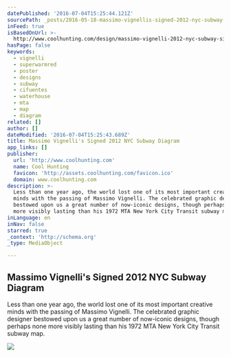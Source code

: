 ```yaml
---
datePublished: '2016-07-04T15:25:44.121Z'
sourcePath: _posts/2016-05-18-massimo-vignellis-signed-2012-nyc-subway-diagram.md
inFeed: true
isBasedOnUrl: >-
  http://www.coolhunting.com/design/massimo-vignelli-2012-nyc-subway-signed-poster
hasPage: false
keywords:
  - vignelli
  - superwarmred
  - poster
  - designs
  - subway
  - cifuentes
  - waterhouse
  - mta
  - map
  - diagram
related: []
author: []
dateModified: '2016-07-04T15:25:43.689Z'
title: Massimo Vignelli's Signed 2012 NYC Subway Diagram
app_links: []
publisher:
  url: 'http://www.coolhunting.com'
  name: Cool Hunting
  favicon: 'http://assets.coolhunting.com/favicon.ico'
  domain: www.coolhunting.com
description: >-
  Less than one year ago, the world lost one of its most important creative
  minds with the passing of Massimo Vignelli. The celebrated graphic designer
  bestowed upon us a great number of now-iconic designs, though perhaps none
  more visibly lasting than his 1972 MTA New York City Transit subway map.
inLanguage: en
inNav: false
starred: true
_context: 'http://schema.org'
_type: MediaObject

---
```

<article style=""><h1>Massimo Vignelli's Signed 2012 NYC Subway Diagram</h1><p>Less than one year ago, the world lost one of its most important creative minds with the passing of Massimo Vignelli. The celebrated graphic designer bestowed upon us a great number of now-iconic designs, though perhaps none more visibly lasting than his 1972 MTA New York City Transit subway map.</p><img src="http://assets.coolhunting.com/coolhunting/2015/01/large_massimo-vignelli-mta-poster-hero.jpg" /></article>